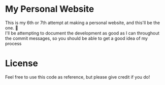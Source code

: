 # My Personal Website
 This is my 6th or 7th attempt at making a personal website, and this'll be the one. 🤞<br>
 I'll be attempting to document the development as good as I can throughout the commit messages, so you should be able to get a good idea of my process

# License
 Feel free to use this code as reference, but please give credit if you do!
